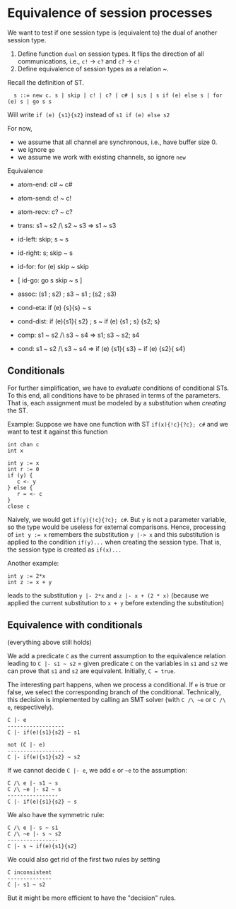 # Equivalence of session processes

We want to test if one session type is (equivalent to) the dual of another session type.

1. Define function `dual` on session types. It flips the direction of all communications, i.e., `c!` -> `c?` and `c?` -> `c!`
2. Define equivalence of session types as a relation _~_.

Recall the definition of ST.

      s ::= new c. s | skip | c! | c? | c# | s;s | s if (e) else s | for (e) s | go s s

Will write `if (e) {s1}{s2}` instead of `s1 if (e) else s2`

For now, 

* we assume that all channel are synchronous, i.e., have buffer size 0.
* we ignore `go`
* we assume we work with existing channels, so ignore `new`

Equivalence

* atom-end: c# ~ c#
* atom-send: c! ~ c!
* atom-recv: c? ~ c?

* trans: s1 ~ s2 /\ s2 ~ s3 => s1 ~ s3

* id-left:  skip; s ~ s
* id-right: s; skip ~ s
* id-for: for (e) skip ~ skip
* [ id-go: go s skip ~ s ]

* assoc: (s1 ; s2) ; s3 ~ s1 ; (s2 ; s3)
* cond-eta: if (e) {s}{s} ~ s 
* cond-dist: if (e){s1}{ s2} ; s ~ if (e) {s1 ; s} {s2; s}

* comp: s1 ~ s2 /\ s3 ~ s4 => s1; s3 ~ s2; s4
* cond: s1 ~ s2 /\ s3 ~ s4 => if (e) {s1}{ s3} ~ if (e) {s2}{ s4}

## Conditionals

For further simplification, we have to *evaluate* conditions of conditional STs.
To this end, all conditions have to be phrased in terms of the parameters.
That is, each assignment must be modeled by a substitution when *creating* the ST.

Example:
Suppose we have one function with ST `if(x){!c}{?c}; c#` and we want to test it against this function

```
int chan c
int x

int y := x
int r := 0
if (y) {
   c <- y
} else {
   r = <- c
}
close c
```

Naively, we would get `if(y){!c}{?c}; c#`. But `y` is not a parameter variable, so the type would be useless for external comparisons.
Hence, processing of `int y := x` remembers the substitution `y |-> x` and this substitution is applied to the condition `if(y)...`
when creating the session type. That is, the session type is created as `if(x)...`

Another example:
```
int y := 2*x
int z := x + y
```

leads to the substitution `y |- 2*x` and `z |- x + (2 * x)` (because we applied the current substitution to `x + y` before extending the substitution)

## Equivalence with conditionals

(everything above still holds)

We add a predicate `C` as the current assumption to the equivalence relation leading to `C |- s1 ~ s2` = given predicate `C` on the variables in `s1` and `s2` we can prove that
`s1` and `s2` are equivalent. Initially, `C = true`.

The interesting part happens, when we process a conditional.
If `e` is true or false, we select the corresponding branch of the conditional.
Technically, this decision is implemented by calling an SMT solver (with `C /\ ~e` or `C /\ e`, respectively).

	C |- e
	------------------
	C |- if(e){s1}{s2} ~ s1

	not (C |- e)
	------------------
	C |- if(e){s1}{s2} ~ s2

If we cannot decide `C |- e`, we add `e` or `~e` to the assumption:

	C /\ e |- s1 ~ s
	C /\ ~e |- s2 ~ s
	----------------
	C |- if(e){s1}{s2} ~ s

We also have the symmetric rule:

	C /\ e |- s ~ s1
	C /\ ~e |- s ~ s2
	----------------
	C |- s ~ if(e){s1}{s2}

We could also get rid of the first two rules by setting

    C inconsistent
	--------------
	C |- s1 ~ s2

But it might be more efficient to have the "decision" rules.
